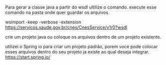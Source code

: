 Para gerar a classe java a partir do wsdl ultilize o comando.
execute esse comando na pasta onde quer guardar os arquivos.

wsimport -keep -verbose -extension https://servicos.saude.gov.br/cnes/CnesService/v1r0?wsdl

crie um projeto java ou coloque os arquivos dentro de um projeto existente.

utilizei o Spring io para criar um projeto padrão, porem voce pode colocar esses arquivos dentro do seu projeto ja existe ao qual deseja integrar.
	https://start.spring.io/

